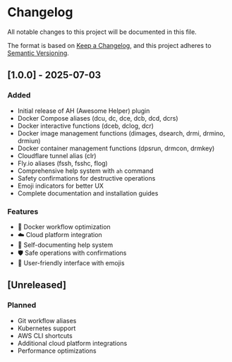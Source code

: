 # Changelog

All notable changes to this project will be documented in this file.

The format is based on [Keep a Changelog](https://keepachangelog.com/en/1.0.0/),
and this project adheres to [Semantic Versioning](https://semver.org/spec/v2.0.0.html).

## [1.0.0] - 2025-07-03

### Added
- Initial release of AH (Awesome Helper) plugin
- Docker Compose aliases (dcu, dc, dce, dcb, dcd, dcrs)
- Docker interactive functions (dceb, dclog, dcr)
- Docker image management functions (dimages, dsearch, drmi, drmino, drmiun)
- Docker container management functions (dpsrun, drmcon, drmkey)
- Cloudflare tunnel alias (clr)
- Fly.io aliases (fssh, fsshc, flog)
- Comprehensive help system with `ah` command
- Safety confirmations for destructive operations
- Emoji indicators for better UX
- Complete documentation and installation guides

### Features
- 🐳 Docker workflow optimization
- ☁️ Cloud platform integration
- 📖 Self-documenting help system
- 🛡️ Safe operations with confirmations
- 🎨 User-friendly interface with emojis

## [Unreleased]

### Planned
- Git workflow aliases
- Kubernetes support
- AWS CLI shortcuts
- Additional cloud platform integrations
- Performance optimizations
